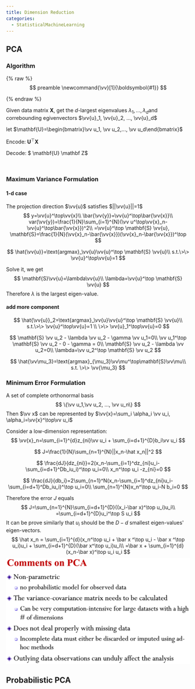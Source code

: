 ```yaml
---
title: Dimension Reduction
categories:
  - StatisticalMachineLearning
---
```


## PCA

### Algorithm

{% raw %}
$$
preamble
\newcommand{\vv}[1]{\boldsymbol{#1}}
$$


{% endraw %}

Given data matrix $\mathbf{X}​$, get the $d​$-largest eigenvalues $\lambda_1, ..., \lambda_d​$ and correbounding egivenvectors $\vv{u}_1, \vv{u}_2, ..., \vv{u}_d​$

let $\mathbf{U}=\begin{bmatrix}\vv u_1, \vv u_2,..., \vv u_d\end{bmatrix}$

Encode: $\mathbf{U}^\top \mathbf X$

Decode: $ \mathbf{U} \mathbf Z$

​	

### Maximum Variance Formulation

#### 1-d case

The projection direction $\vv{u}$ satisfies $||\vv{u}||=1$
$$
y=\vv{u}^\top\vv{x}\\
\bar{\vv{y}}=\vv{u}^\top\bar{\vv{x}}\\
var(\vv{y})=\frac{1}{N}\sum_{i=1}^{N}(\vv u^\top\vv{x}_n-\vv{u}^\top\bar{\vv{x}})^2\\
=\vv{u}^\top \mathbf{S} \vv{u}, \mathbf{S}=\frac{1}{N}(\vv{x}_n-\bar{\vv{x}})(\vv{x}_n-\bar{\vv{x}})^\top
$$

$$
\hat{\vv{u}}=\text{argmax}_\vv{u}\vv{u}^\top \mathbf{S} \vv{u}\\
s.t.\>\> \vv{u}^\top\vv{u}=1
$$

Solve it, we get
$$
\mathbf{S}\vv{u}=\lambda\vv{u}\\
\lambda=\vv{u}^\top \mathbf{S} \vv{u}
$$
Therefore $\lambda$ is the largest eigen-value.

#### add more component

$$
\hat{\vv{u}}_2=\text{argmax}_\vv{u}\vv{u}^\top \mathbf{S} \vv{u}\\
s.t.\>\> \vv{u}^\top\vv{u}=1 \\
\>\> \vv{u}_1^\top\vv{u}=0
$$


$$
\mathbf{S} \vv u_2 - \lambda \vv u_2 - \gamma \vv u_1=0\\
\vv u_1^\top \mathbf{S} \vv u_2 - 0 - \gamma = 0\\
\mathbf{S} \vv u_2 - \lambda \vv u_2=0\\
\lambda=\vv u_2^\top \mathbf{S} \vv u_2
$$

$$
\hat{\vv\mu_3}=\text{argmax}_{\mu_3}\vv\mu^\top\mathbf{S}\vv\mu\\
s.t. \>\> \vv{\mu_3}
$$



### Minimum Error Formulation

A set of complete orthonormal basis
$$
\{\vv u_1,\vv  u_2, ..., \vv u_n\}
$$
Then $\vv x$ can be represented by $\vv{x}=\sum_i \alpha_i \vv u_i, \alpha_i=\vv{x}^\top\vv u_i$

Consider a low-dimension representation:
$$
\vv{x}_n=\sum_{i=1}^{d}z_{ni}\vv u_i + \sum_{i=d+1}^{D}b_i\vv u_i
$$

$$
J=\frac{1}{N}\sum_{n=1}^{N}||x_n-\hat x_n||^2
$$

$$
\frac{dJ}{dz_{ni}}=2(x_n-\sum_{i=1}^dz_{ni}u_i-\sum_{i=d+1}^Db_iu_i)^\top u_i=0\\
x_n^\top u_i -z_{ni}=0
$$

$$
\frac{dJ}{db_i}=2\sum_{n=1}^N(x_n-\sum_{i=1}^dz_{ni}u_i-\sum_{i=d+1}^Db_iu_i)^\top u_i=0\\
\sum_{n=1}^{N}x_n^\top u_i-N b_i=0
$$

Therefore the error $J$ equals
$$
J=\sum_{n=1}^{N}\sum_{i=d+1}^{D}((x_i-\bar x)^\top u_i)u_i\\
=\sum_{i=d+1}^{D}u_i^\top S u_i
$$
It can be prove similarly that $u_i$ should be the $D-d$ smallest eigen-values' eigen-vectors.
$$
\hat x_n = \sum_{i=1}^{d}(x_n^\top u_i + \bar x ^\top u_i - \bar x ^\top u_i)u_i + \sum_{i=d+1}^{D}(\bar x^\top u_i)u_i\\
=\bar x + \sum_{i=1}^{d}(x_n-\bar x)^\top u_i u_i
$$
![image-20190419195806342](clustering/image-20190419195806342.png)

## Probabilistic PCA


